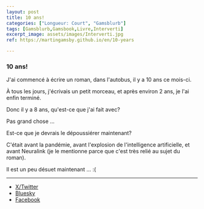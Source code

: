 ```yaml
---
layout: post
title: 10 ans!
categories: ["Longueur: Court", "Gamsblurb"]
tags: [Gamsblurb,Gamsbook,Livre,Interverti]
excerpt_image: assets/images/Interverti.jpg
ref: https://martingamsby.github.io/en/10-years

---
```


### **10 ans!**

J'ai commencé à écrire un roman, dans l'autobus, il y a 10 ans ce mois-ci.

À tous les jours, j'écrivais un petit morceau, et après environ 2 ans, je l'ai enfin terminé.

Donc il y a 8 ans, qu'est-ce que j'ai fait avec?

Pas grand chose ...

Est-ce que je devrais le dépoussiérer maintenant?

C'était avant la pandémie, avant l'explosion de l'intelligence artificielle, et avant Neuralink (je le mentionne parce que c'est très relié au sujet du roman).

Il est un peu désuet maintenant ... :(

---

- [X/Twitter](https://x.com/MartinGamsby/status/1939108668412166411)
- [Bluesky](https://bsky.app/profile/martin-gamsby.bsky.social/post/3lspdt346kf2r)
- [Facebook](https://www.facebook.com/share/18Yi8S3Lwz/)

